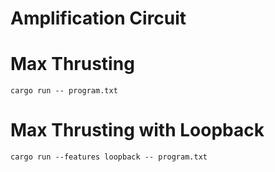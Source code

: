 Amplification Circuit
=====

# Max Thrusting
```
cargo run -- program.txt
```

# Max Thrusting with Loopback
```
cargo run --features loopback -- program.txt
```
